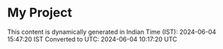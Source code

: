 # My Project

This content is dynamically generated in Indian Time (IST): 2024-06-04 15:47:20 IST
Converted to UTC: 2024-06-04 10:17:20 UTC
